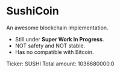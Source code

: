 # SushiCoin

An awesome blockchain implementation.

- Still under **Super Work In Progress**.
- NOT safety and NOT stable.
- Has no compatible with Bitcoin.

Ticker: SUSHI
Total amount: 1036680000.0

